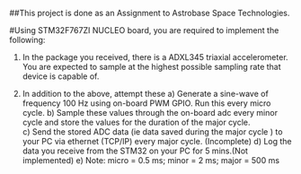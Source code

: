 ##This project is done as an Assignment to Astrobase Space Technologies.

#Using STM32F767ZI NUCLEO board, you are required to implement the following: 
1) In the package you received, there is a ADXL345 triaxial accelerometer. You are expected to sample at the highest possible sampling rate that device is capable of.  

2) In addition to the above, attempt these
 a) Generate a sine-wave of frequency 100 Hz using on-board PWM GPIO. Run this every micro cycle.
 b) Sample these values through the on-board adc every minor cycle and store the values for the duration of the major cycle.  
c) Send the stored ADC data (ie data saved during the major cycle ) to your PC via ethernet (TCP/IP) every major cycle. (Incomplete)
 d) Log the data you receive from the STM32 on your PC for 5 mins.(Not implemented)
 e) Note: micro = 0.5 ms; minor = 2 ms; major = 500 ms
